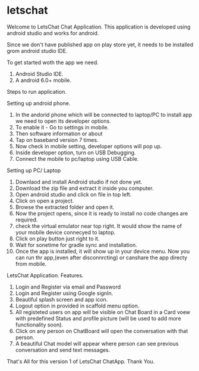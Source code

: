 # letschat

Welcome to LetsChat Chat Application. 
This application is developed using android studio and works for android. 

Since we don't have published app on play store yet, it needs to be installed grom android studio IDE. 

To get started woth the app we need. 

1. Android Studio IDE. 
2. A android 6.0+ mobile. 

Steps to run application. 

Setting up android phone. 

1. In the andorid phone which will be connected to laptop/PC to install app we need to open its developer options. 
2. To enable it - Go to settings in mobile. 
3. Then software information or about
4. Tap on baseband version 7 times. 
5. Now check in mobile setting, developer options will pop up. 
6. Inside developer option, turn on USB Debugging. 
7. Connect the mobile to pc/laptop using USB Cable. 

Setting up PC/ Laptop
1. Downlaod and install Android studio if not done yet. 
2. Download the zip file and extract it inside you computer. 
3. Open android studio and click on file in top left. 
4. Click on open a project. 
5. Browse the extracted folder and open it. 
6. Now the project opens, since it is ready to install no code changes are required. 
7. check the virtual emulator near top right. It would show the name of your mobile device connecyed to laptop. 
8. Click on play button just right to it. 
9. Wait for sonetime for gradle sync and installation. 
10. Once the app is installed, it will show up in your device menu. Now you can run thr app,(even after disconnrcting) or canshare the app directy from mobile. 

LetsChat Application. 
Features. 
1. Login and Register via email and Password
2. Login and Register using Google signIn. 
3. Beautiful splash screen and app icon. 
4. Logout option in provided in scaffold menu option. 
5. All registeted users on app will be visible on Chat Board in a Card voew with predefined Status and profile picture (will be used to add more functionality soon). 
6. Click on any person on ChatBoard will open the conversation with that person. 
7. A beautiful Chat model will appear where person can see previous conversation and send text messages. 

That's All for this version 1 of LetsChat ChatApp. 
Thank You. 


